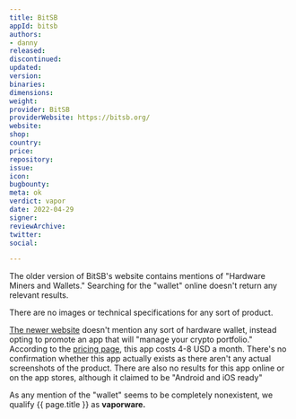 ```yaml
---
title: BitSB
appId: bitsb
authors:
- danny
released: 
discontinued: 
updated: 
version: 
binaries: 
dimensions: 
weight: 
provider: BitSB
providerWebsite: https://bitsb.org/
website: 
shop: 
country: 
price: 
repository: 
issue: 
icon: 
bugbounty: 
meta: ok
verdict: vapor
date: 2022-04-29
signer: 
reviewArchive: 
twitter: 
social: 

---
```


The older version of BitSB's website contains mentions of "Hardware Miners and Wallets." Searching for the "wallet" online doesn't return any relevant results.

There are no images or technical specifications for any sort of product.

[The newer website](https://www.bitsb.org/) doesn't mention any sort of hardware wallet, instead opting to promote an app that will "manage your crypto portfolio." According to the [pricing page](https://www.bitsb.org/pricing), this app costs 4-8 USD a month. There's no confirmation whether this app actually exists as there aren't any actual screenshots of the product. There are also no results for this app online or on the app stores, although it claimed to be "Android and iOS ready"

As any mention of the "wallet" seems to be completely nonexistent, we qualify {{ page.title }} as **vaporware.**
